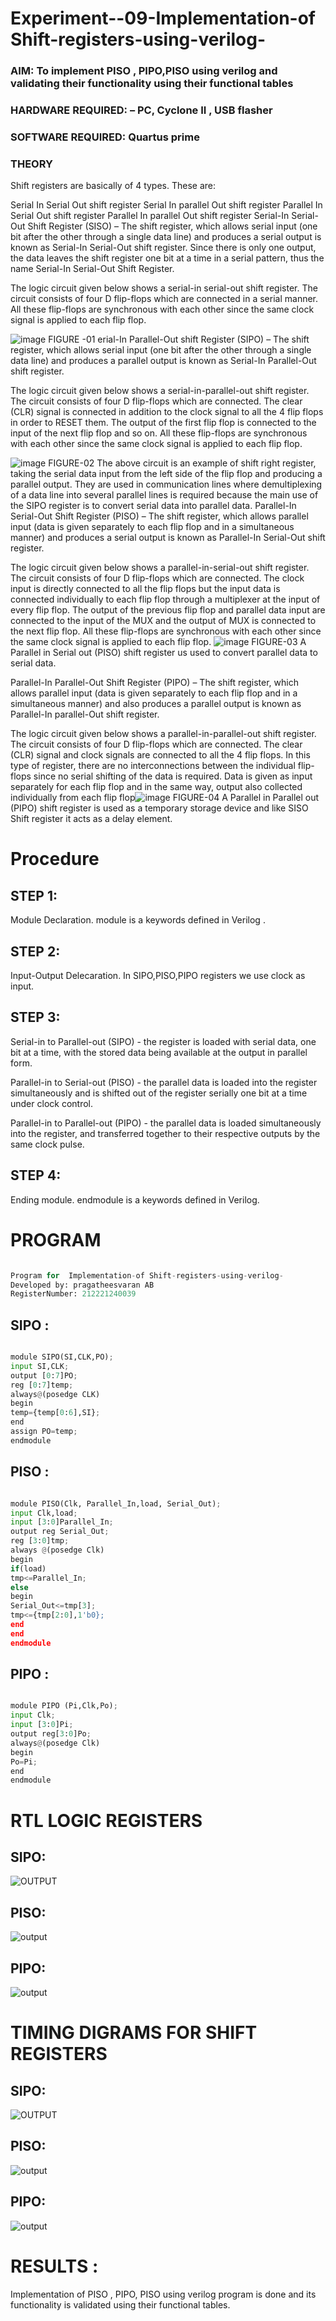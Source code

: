 
# Experiment--09-Implementation-of Shift-registers-using-verilog-
### AIM: To implement PISO , PIPO,PISO  using verilog and validating their functionality using their functional tables
### HARDWARE REQUIRED:  – PC, Cyclone II , USB flasher
### SOFTWARE REQUIRED:   Quartus prime
### THEORY 
Shift registers are basically of 4 types. These are:

Serial In Serial Out shift register
Serial In parallel Out shift register
Parallel In Serial Out shift register
Parallel In parallel Out shift register
Serial-In Serial-Out Shift Register (SISO) –
The shift register, which allows serial input (one bit after the other through a single data line) and produces a serial output is known as Serial-In Serial-Out shift register. Since there is only one output, the data leaves the shift register one bit at a time in a serial pattern, thus the name Serial-In Serial-Out Shift Register.

The logic circuit given below shows a serial-in serial-out shift register. The circuit consists of four D flip-flops which are connected in a serial manner. All these flip-flops are synchronous with each other since the same clock signal is applied to each flip flop.

![image](https://user-images.githubusercontent.com/36288975/172337366-540cc45e-11fe-4cce-9503-560dc704bc7d.png)
FIGURE -01 
erial-In Parallel-Out shift Register (SIPO) –
The shift register, which allows serial input (one bit after the other through a single data line) and produces a parallel output is known as Serial-In Parallel-Out shift register.

The logic circuit given below shows a serial-in-parallel-out shift register. The circuit consists of four D flip-flops which are connected. The clear (CLR) signal is connected in addition to the clock signal to all the 4 flip flops in order to RESET them. The output of the first flip flop is connected to the input of the next flip flop and so on. All these flip-flops are synchronous with each other since the same clock signal is applied to each flip flop.

![image](https://user-images.githubusercontent.com/36288975/172337438-03416c7e-7c9d-4939-ba34-c355b9fc79c5.png)
FIGURE-02
The above circuit is an example of shift right register, taking the serial data input from the left side of the flip flop and producing a parallel output. They are used in communication lines where demultiplexing of a data line into several parallel lines is required because the main use of the SIPO register is to convert serial data into parallel data.
Parallel-In Serial-Out Shift Register (PISO) –
The shift register, which allows parallel input (data is given separately to each flip flop and in a simultaneous manner) and produces a serial output is known as Parallel-In Serial-Out shift register.

The logic circuit given below shows a parallel-in-serial-out shift register. The circuit consists of four D flip-flops which are connected. The clock input is directly connected to all the flip flops but the input data is connected individually to each flip flop through a multiplexer at the input of every flip flop. The output of the previous flip flop and parallel data input are connected to the input of the MUX and the output of MUX is connected to the next flip flop. All these flip-flops are synchronous with each other since the same clock signal is applied to each flip flop.
![image](https://user-images.githubusercontent.com/36288975/172337544-1632407f-1743-4b17-b480-00663d01e59f.png)
FIGURE-03
A Parallel in Serial out (PISO) shift register us used to convert parallel data to serial data.

Parallel-In Parallel-Out Shift Register (PIPO) –
The shift register, which allows parallel input (data is given separately to each flip flop and in a simultaneous manner) and also produces a parallel output is known as Parallel-In parallel-Out shift register.

The logic circuit given below shows a parallel-in-parallel-out shift register. The circuit consists of four D flip-flops which are connected. The clear (CLR) signal and clock signals are connected to all the 4 flip flops. In this type of register, there are no interconnections between the individual flip-flops since no serial shifting of the data is required. Data is given as input separately for each flip flop and in the same way, output also collected individually from each flip flop![image](https://user-images.githubusercontent.com/36288975/172337661-babb1f90-6286-4d14-8cbd-26a380ee085e.png)
FIGURE-04
A Parallel in Parallel out (PIPO) shift register is used as a temporary storage device and like SISO Shift register it acts as a delay element.

# Procedure

## STEP 1:

Module Declaration. module is a keywords defined in Verilog .

## STEP 2:

Input-Output Delecaration. In SIPO,PISO,PIPO registers we use clock as input.

## STEP 3:

Serial-in to Parallel-out (SIPO) - the register is loaded with serial data, one bit at a time, with the stored data being available at the output in parallel form.

Parallel-in to Serial-out (PISO) - the parallel data is loaded into the register simultaneously and is shifted out of the register serially one bit at a time under clock control.

Parallel-in to Parallel-out (PIPO) - the parallel data is loaded simultaneously into the register, and transferred together to their respective outputs by the same clock pulse.

## STEP 4:

Ending module. endmodule is a keywords defined in Verilog.


# PROGRAM 
``` python

Program for  Implementation-of Shift-registers-using-verilog-
Developed by: pragatheesvaran AB
RegisterNumber: 212221240039 

```
## SIPO :

```PYTHON

module SIPO(SI,CLK,PO);
input SI,CLK;
output [0:7]PO;
reg [0:7]temp;
always@(posedge CLK)
begin 
temp={temp[0:6],SI};
end 
assign PO=temp;
endmodule 

```
## PISO :

```python

module PISO(Clk, Parallel_In,load, Serial_Out);
input Clk,load;
input [3:0]Parallel_In;
output reg Serial_Out;
reg [3:0]tmp;
always @(posedge Clk)
begin
if(load)
tmp<=Parallel_In;
else
begin
Serial_Out<=tmp[3];
tmp<={tmp[2:0],1'b0};
end
end
endmodule

```

## PIPO :

```PYTHON

module PIPO (Pi,Clk,Po);
input Clk;
input [3:0]Pi;
output reg[3:0]Po;
always@(posedge Clk)
begin
Po=Pi;
end 
endmodule 

```

# RTL LOGIC  REGISTERS   

## SIPO:

![OUTPUT](./output1.png)

## PISO:

![output](./output2.png)

## PIPO:

![output](./output3.png)


# TIMING DIGRAMS FOR SHIFT REGISTERS

## SIPO:

![OUTPUT](./output4.png)

## PISO:

![output](./output5.png)

## PIPO:

![output](./output6.png)


# RESULTS :

Implementation of PISO , PIPO, PISO using verilog program is done and its functionality is validated using their functional tables.
